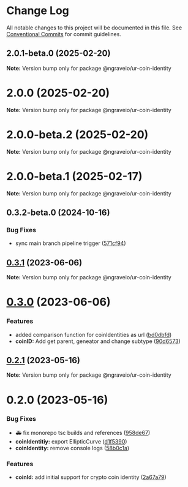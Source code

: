 # Change Log

All notable changes to this project will be documented in this file.
See [Conventional Commits](https://conventionalcommits.org) for commit guidelines.

## 2.0.1-beta.0 (2025-02-20)

**Note:** Version bump only for package @ngraveio/ur-coin-identity

# 2.0.0 (2025-02-20)

**Note:** Version bump only for package @ngraveio/ur-coin-identity

# 2.0.0-beta.2 (2025-02-20)

**Note:** Version bump only for package @ngraveio/ur-coin-identity

# 2.0.0-beta.1 (2025-02-17)

**Note:** Version bump only for package @ngraveio/ur-coin-identity

## 0.3.2-beta.0 (2024-10-16)

### Bug Fixes

- sync main branch pipeline trigger ([571cf94](https://github.com/ngraveio/ur-registry/commit/571cf94522a07f92ee7ee94bcd81f3cae9741b1c))

## [0.3.1](https://github.com/ngraveio/ur-registry/compare/@ngraveio/ur-coin-identity@0.3.0...@ngraveio/ur-coin-identity@0.3.1) (2023-06-06)

**Note:** Version bump only for package @ngraveio/ur-coin-identity

# [0.3.0](https://github.com/ngraveio/ur-registry/compare/@ngraveio/ur-coin-identity@0.2.1...@ngraveio/ur-coin-identity@0.3.0) (2023-06-06)

### Features

- added comparison function for coinIdentities as url ([bd0dbfd](https://github.com/ngraveio/ur-registry/commit/bd0dbfd420cbdb254f299f6af877ea25a280c008))
- **coinID:** Add get parent, geneator and change subtype ([90d6573](https://github.com/ngraveio/ur-registry/commit/90d6573bae18746692bcffecc3cc0224de6b03b4))

## [0.2.1](https://github.com/ngraveio/ur-registry/compare/@ngraveio/ur-coin-identity@0.2.0...@ngraveio/ur-coin-identity@0.2.1) (2023-05-16)

**Note:** Version bump only for package @ngraveio/ur-coin-identity

# 0.2.0 (2023-05-16)

### Bug Fixes

- :ambulance: fix monorepo tsc builds and references ([958de67](https://github.com/ngraveio/ur-registry/commit/958de6779f932820bf37a2781b54ed02cc4d4387))
- **coinIdentitiy:** export EllipticCurve ([d1f5390](https://github.com/ngraveio/ur-registry/commit/d1f53904dc2d465865699167c941c56d2559a8c0))
- **coinIdentity:** remove console logs ([58b0c1a](https://github.com/ngraveio/ur-registry/commit/58b0c1ad2de0771b5037e3caba296aa50c8360c1))

### Features

- **coinId:** add initial support for crypto coin identity ([2a67a79](https://github.com/ngraveio/ur-registry/commit/2a67a79371509f2d7202ea97a54e4648b93870b6))
